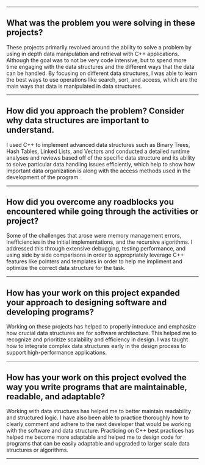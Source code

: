<hr>

## What was the problem you were solving in these projects?
These projects primarily revolved around the ability to solve a problem by using in depth data manipulation and retrieval with C++ applications. Although the goal was to not be very code intensive, but to spend more time engaging with the data structures and the different ways that the data can be handled. By focusing on different data structures, I was able to learn the best ways to use operations like search, sort, and access, which are the main ways that data is manipulated in data structures.

<hr>

## How did you approach the problem? Consider why data structures are important to understand.
I used C++ to implement advanced data structures such as Binary Trees, Hash Tables, Linked Lists, and Vectors and conducted a detailed runtime analyses and reviews based off of the specific data structure and its ability to solve particular data handling issues efficiently, which help to show how important data organization is along with the access methods used in the development of the program.

<hr>

## How did you overcome any roadblocks you encountered while going through the activities or project?
Some of the challenges that arose were memory management errors, inefficiencies in the initial implementations, and the recursive algorithms. I addressed this through extensive debugging, testing performance, and using side by side comparisons in order to appropriately leverage C++ features like pointers and templates in order to help me impliment and optimize the correct data structure for the task.

<hr>

## How has your work on this project expanded your approach to designing software and developing programs?
Working on these projects has helped to properly introduce and emphasize how crucial data structures are for software architecture. This helped me to recognize and prioritize scalability and efficiency in design. I was taught how to integrate complex data structures early in the design process to support high-performance applications.

<hr>

## How has your work on this project evolved the way you write programs that are maintainable, readable, and adaptable?
Working with data structures has helped me to better maintain readability and structured logic. I have also been able to practice thoroughly how to clearly comment and adhere to the next developer that would be working with the software and data structure. Practicing on C++ best practices has helped me become more adaptable and helped me to design code for programs that can be easily adaptable and upgraded to larger scale data structures or algorithms.

<hr>
